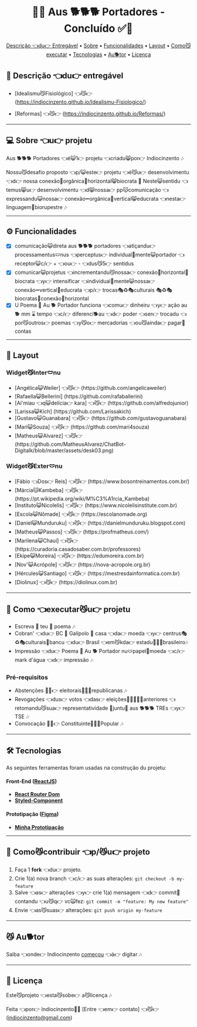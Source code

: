 <!-- 
	FIZ UM VÍDEO NO MEU CANAL (), 
 	MOSTRANDO PASSO-A-PASSO DE COMO
  	UTILIZAR ESSA DESCRIÇÃO
 

<!-- MODELO PROJETO FINALIZADO -->
<h1 align="center"> 
	  🚀✅ Aus 🐕🐕🐕 Portadores - Concluído ✅🚀
</h1>

<!-- ---------------------------------------------------------------------- -->

<!-- MODELO MENU DE NAVEGAÇÃO -->
<p align="center">
 <a href="#-Descrição-do-entregável">Descrição 👈du👉 Entregável</a> •
 <a href="#-sobre-o-projeto">Sobre</a> •
 <a href="#-funcionalidades">Funcionalidades</a> •
 <a href="#-layout">Layout</a> • 
 <a href="#-como-executar-o-projeto">Como😼executar</a> • 
 <a href="#-tecnologias">Tecnologias</a> • 
 <a href="#-autor">Au🐕tor</a> • 
 <a href="#user-content--licença">Licença</a>
</p>

<!-- ---------------------------------------------------------------------- -->

<!-- MODELO DE DESCRIÇÃO -->
## 📄 Descrição 👈du👉 entregável

<!-- EXEMPLO DE DESCRIÇÃO DE UM PROJETO: -->
- [Idealismu😼Fisiológico] 👈😼👉 (https://indiocinzento.github.io/Idealismu-Fisiologico/)

- [Reformas] 👈😼👉 (https://indiocinzento.github.io/Reformas/)

---

<!-- ---------------------------------------------------------------------- -->

<!-- MODELO DESCRIÇÃO SOBRE O PROJETO: -->
## 💻 Sobre 👈u👉 projetu

<!-- EXPLICA O MOTIVO DO PROJETO -->
Aus 🐕🐕🐕 Portadores 👈é😺1👉 projetu 👈criadu😸por👉 Indiocinzento 🎶

Nossu😼desafio proposto 👈p/😺este👉 projetu 👈é😼u👉 desenvolvimentu 👈d👉 nossa conexão📶orgânica📶horizontal😸biocrata 🎵 Neste😺sentidu 👈temus😸u👉 desenvolvimentu 👈d😸nossa👉 pp😽comunicação 👈expressandu😺nossa👉 conexão➖orgânica🛜vertical😸educrata 👈nesta👉 linguagem👅biorupestre 🎶

<!-- LINHA DE DIVISÃO: -->
---

<!-- ---------------------------------------------------------------------- -->

<!-- MODELO FUNCIONALIDADES: -->
## ⚙️ Funcionalidades

<!-- EXEMPLO DE FUNCIONALIDADES: -->
- [x] comunicação😺direta aus 🐕🐕🐕 portadores 👈atiçandu👉 processamentus🩲nus 👈perceptus👉 individual🧠mente😺portador 👈receptor😺c/👉 + 👈ou👉 - 👈dus😼5👉 sentidus 
- [x] comunicar😺projetus 👈incrementandu😼nossa👉 conexão📶horizontal📶biocrata 👈y👉 intensificar 👈individual🧠mente😺nossa👉 conexão➖vertical🛜educrata 👈p/👉 trocas🎭♻🎭culturais 🎭♻🎭 biocratas📶conexão📶horizontal
- [x] U Poema 📝 Au 🐕 Portador funciona 👈comu👉 dinheiru 👈y👉 ação au 🐕 mm ⌛ tempo 👈c/👉 diferenci🐕au 👈d👉 poder 👈ser👉 trocadu 👈por😼outros👉 poemas 👈y😼o👉 mercadorias 👈ou😼ainda👉 pagar💸contas 

---

<!-- ---------------------------------------------------------------------- -->

<!-- EXEMPLO DE LAYOUT: -->
## 🎨 Layout

### Widget😼Inter🩲nu
<!-- AQUI VOCÊ PASSA O CAMINHO DA IMAGEM -->
<ul>
	<li>[Angélica😺Weiler] 👈😼👉 (https://github.com/angelicaweiler)</li>
	<li>[Rafaella😺Bellerini] (https://github.com/rafaballerini)</li>
	<li>[Ai'miau 👈q😺delícia👉 kara] 👈😼👉 (https://github.com/alfredojunior)</li>
	<li>[Larissa😺Kich] (https://github.com/Larissakich)</li>
	<li>[Gustavo😺Guanabara] 👈😼👉 (https://github.com/gustavoguanabara)</li>
	<li>[Mari😺Souza] 👈😼👉 (https://github.com/mari4souza)</li>
	<li>[Matheus😺Alvarez] 👈😼👉 (https://github.com/MatheusAlvarez/ChatBot-Digitalk/blob/master/assets/desk03.png)</li>	
</ul>

### Widget😼Exter🩲nu
<ul>
	<li>[Fábio 👈Dos👉 Reis] 👈😼👉 (https://www.bosontreinamentos.com.br/)</li>
	<li>[Márcia😽Kambeba] 👈😼👉 (https://pt.wikipedia.org/wiki/M%C3%A1rcia_Kambeba)</li>
	<li>[Instituto😺Nicolelis] 👈😼👉 (https://www.nicolelisinstitute.com.br)</li>
	<li>[Escola😺Nômade] 👈😼👉 (https://escolanomade.org)</li>
	<li>[Daniel😺Munduruku] 👈😼👉 (https://danielmunduruku.blogspot.com)</li>
	<li>[Matheus😺Passos] 👈😼👉 (https://profmatheus.com/)</li>
	<li>[Marilena😺Chauí] 👈😼👉 (https://curadoria.casadosaber.com.br/professores)
	<li>[Ekipe😺Moreira] 👈😼👉 (https://edumoreira.com.br)</li>
	<li>[Nov'😺Acrópole] 👈😼👉 (https://nova-acropole.org.br)</li>
	<li>[Hércules😺Santiago] 👈😼👉 (https://mestresdainformatica.com.br)</li>
	<li>[Diolinux] 👈😼👉 (https://diolinux.com.br)</li>
</ul>

---

<!-- ---------------------------------------------------------------------- -->

<!-- MODELO DE COMO EXECUTAR O PROJETO -->
## 🚀 Como 👈executar😼u👉 projetu

<ul>
	<li>Escreva 📝 teu 📝 poema 🎶</li>
	<li>Cobran' 👈du👉 BC 🐓 Galípolo 🐔 casa 👈da👉 moeda 👈y👉 centrus🎭♻🎭culturais🏦bancu 👈du👉 Brasil 👈em😼kda👉 estadu🙆🙅🙋brasileiro🎶</li>
	<li>Impressão 👈du👉 Poema 📝 Au 🐕 Portador nu🩲papel📝moeda 👈c/👉 mark d'água 👈d👉 impressão 🎶</li>
</ul>

<!-- ---------------------------------------------------------------------- -->

<!-- MODELO DE PRÉ REQUISITOS -->
### Pré-requisitos

<ul>
	<li>Abstenções 💪😼👉 eleitorais🍊🍊🍊republicanas 🎶</li>
	<li>Revogações 👈dus👉 votos 👈das👉 eleições🤡👿👹😈👺anteriores 👈retomandu😼sua👉 representatividade 🙏juntu🙏 aus 🐕🐕🐕 TREs 👈y👉 TSE 🎶</li>
	<li>Convocação 💪😼👉 Constituinte🌲📝🌲Popular 🎶</li>
</ul>

---

<!-- ---------------------------------------------------------------------- -->

<!-- MODELO DE TECNOLOGIAS -->
## 🛠 Tecnologias

As seguintes ferramentas foram usadas na construção du projetu:

#### **Front-End**  ([ReactJS](https://reactjs.org/)) 

-   **[React Router Dom](https://github.com/ReactTraining/react-router/tree/master/packages/react-router-dom)**
-   **[Styled-Component](https://styled-components.com/docs)**

#### **Prototipação** ([Figma](https://www.figma.com/))

- **[Minha Prototipação](https://www.figma.com/file/J1zv4Q8hCFhxhuZE5XINxu/Prototipa%C3%A7%C3%A3o-desafio-Digitalk?t=9EYQVYnf9XIZWWZr-1)**

---

<!-- ---------------------------------------------------------------------- -->

<!-- MODELO DE COMO CONTRIBUIR PARA O PROJETO -->
## 💪 Como😼contribuir 👈p/😼u👉 projeto

1. Faça 1 **fork** 👈du👉 projeto.
2. Crie 1(a) nova branch 👈c/👉 as suas alterações: `git checkout -b my-feature`
3. Salve 👈as👉 alterações 👈y👉 crie 1(a) mensagem 👈d👉 commit🤣contandu 👈u😼q👉 vc🙀fez: `git commit -m "feature: My new feature"`
4. Envie 👈as😼suas👉 alterações: `git push origin my-feature`

---

<!-- ---------------------------------------------------------------------- -->

<!-- MODELO DE AUTOR-->
## 😼 Au🐕tor

Saiba 👈onde👉 Indiocinzento
<a href="https://folhadtrigo.blogspot.com">começou</a> 👈à👉 digitar 🎶
 <br />

---

<!-- ---------------------------------------------------------------------- -->

<!-- MODELO DE LICENÇA -->
## 📝 Licença

Este😼projeto 👈esta😼sobe👉 a😼licença 🎶

Feita 👈por👉 Indiocinzento👋🏽 [Entre 👈em👉 contato] 👈😼👉 (indiocinzento@gmail.com)

